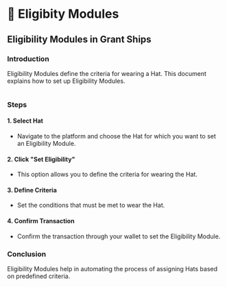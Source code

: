 # 🤝 Eligibity Modules

## Eligibility Modules in Grant Ships

### Introduction

Eligibility Modules define the criteria for wearing a Hat. This document explains how to set up Eligibility Modules.

<figure><img src="../../.gitbook/assets/hats_eligibility_mod.png" alt=""><figcaption></figcaption></figure>

### Steps

#### 1. Select Hat

* Navigate to the platform and choose the Hat for which you want to set an Eligibility Module.

#### 2. Click "Set Eligibility"

* This option allows you to define the criteria for wearing the Hat.

#### 3. Define Criteria

* Set the conditions that must be met to wear the Hat.

#### 4. Confirm Transaction

* Confirm the transaction through your wallet to set the Eligibility Module.

### Conclusion

Eligibility Modules help in automating the process of assigning Hats based on predefined criteria.
